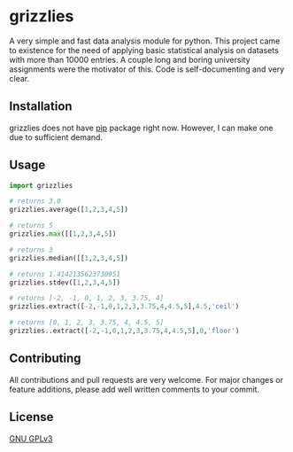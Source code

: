 # grizzlies

A very simple and fast data analysis module for python. This project came to existence for the need of applying basic statistical analysis on datasets with more than 10000 entries. A couple long and boring university assignments were the motivator of this. Code is self-documenting and very clear.

## Installation

grizzlies does not have [pip](https://pip.pypa.io/en/stable/) package right now. However, I can make one due to sufficient demand.

## Usage

```python
import grizzlies

# returns 3.0
grizzlies.average([1,2,3,4,5])

# returns 5
grizzlies.max([[1,2,3,4,5])

# returns 3
grizzlies.median([[1,2,3,4,5])

# returns 1.4142135623730951
grizzlies.stdev([1,2,3,4,5])

# returns [-2, -1, 0, 1, 2, 3, 3.75, 4]
grizzlies.extract([-2,-1,0,1,2,3,3.75,4,4.5,5],4.5,'ceil')

# returns [0, 1, 2, 3, 3.75, 4, 4.5, 5]
grizzlies..extract([-2,-1,0,1,2,3,3.75,4,4.5,5],0,'floor')
```

## Contributing
All contributions and pull requests are very welcome. For major changes or feature additions, please add well written comments to your commit.

## License
[GNU GPLv3](https://choosealicense.com/licenses/gpl-3.0/)
